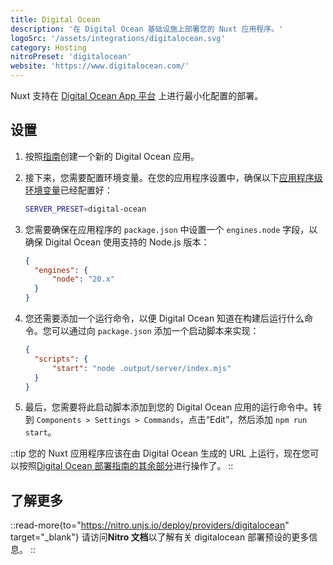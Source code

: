 ```yaml
---
title: Digital Ocean
description: '在 Digital Ocean 基础设施上部署您的 Nuxt 应用程序。'
logoSrc: '/assets/integrations/digitalocean.svg'
category: Hosting
nitroPreset: 'digitalocean'
website: 'https://www.digitalocean.com/'
---
```


Nuxt 支持在 [Digital Ocean App 平台](https://docs.digitalocean.com/products/app-platform/) 上进行最小化配置的部署。

## 设置

1. 按照[指南](https://docs.digitalocean.com/products/app-platform/how-to/create-apps/)创建一个新的 Digital Ocean 应用。

2. 接下来，您需要配置环境变量。在您的应用程序设置中，确保以下[应用程序级环境变量](https://docs.digitalocean.com/products/app-platform/how-to/use-environment-variables/)已经配置好：

    ```bash
    SERVER_PRESET=digital-ocean
    ```

3. 您需要确保在应用程序的 `package.json` 中设置一个 `engines.node` 字段，以确保 Digital Ocean 使用支持的 Node.js 版本：

    ```json [package.json]
    {
      "engines": {
          "node": "20.x"
      }
    }
    ```

4. 您还需要添加一个运行命令，以便 Digital Ocean 知道在构建后运行什么命令。您可以通过向 `package.json` 添加一个启动脚本来实现：

    ```json [package.json]
    {
      "scripts": {
          "start": "node .output/server/index.mjs"
      }
    }
    ```

5. 最后，您需要将此启动脚本添加到您的 Digital Ocean 应用的运行命令中。转到 `Components > Settings > Commands`，点击“Edit”，然后添加 `npm run start`。

::tip
您的 Nuxt 应用程序应该在由 Digital Ocean 生成的 URL 上运行，现在您可以按照[Digital Ocean 部署指南的其余部分](https://docs.digitalocean.com/products/app-platform/how-to/manage-deployments/)进行操作了。
::

## 了解更多

::read-more{to="https://nitro.unjs.io/deploy/providers/digitalocean" target="_blank"}
请访问**Nitro 文档**以了解有关 digitalocean 部署预设的更多信息。
::
